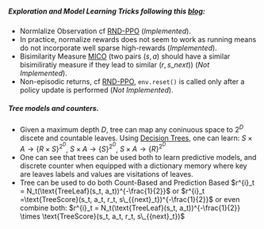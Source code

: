 ##### Exploration and Model Learning Tricks following this [blog](https://lilianweng.github.io/posts/2020-06-07-exploration-drl/):
- Normlalize Observation cf [RND-PPO](https://arxiv.org/abs/1810.12894) (*Implemented*).
- In practice, normalize rewards does not seem to work as running means do not incorporate well sparse high-rewards (*Implemented*). 
- Bisimilarity Measure [MICO](https://arxiv.org/pdf/2106.08229.pdf]) (two pairs $(s, a)$ should have a similar bisimiliratiy measure if they lead to similar $(r, s\_{next})$) (*Not Implemented*).
- Non-episodic returns, cf [RND-PPO](https://arxiv.org/abs/1810.12894), $\texttt{env.reset()}$ is called only after a policy update is performed (*Not Implemented*).

##### Tree models and counters.
- Given a maximum depth $D$, tree can map any coninuous space to $2^D$ discete and countable leaves. Using [Decision Trees](https://scikit-learn.org/stable/modules/tree.html), one can learn:  $S \times A \rightarrow \{R \times S\}^{2^D}$, $S \times A \rightarrow \{S\}^{2^D}$, $S \times A \rightarrow \{R\}^{2^D}$
- One can see that trees can be used both to learn predictive models, and discrete counter when equipped with a dictionary memory where key are leaves labels and values are visitations of leaves.
- Tree can be used to do both Count-Based and Prediction Based $r^{i}_t = N_t(\text{TreeLeaf}(s_t, a_t))^{-\frac{1}{2}}$ or $r^{i}_t =\text{TreeScore}(s_t, a_t, r_t, s\_{{next}_t})^{-\frac{1}{2}}$ or even combine both: $r^{i}_t = N_t(\text{TreeLeaf}(s_t, a_t))^{-\frac{1}{2}} \times \text{TreeScore}(s_t, a_t, r_t, s\_{{next}_t})$
